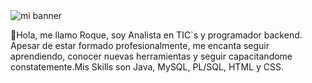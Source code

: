 <img src="https://i.postimg.cc/Y00v3CSZ/Banner-dev.jpg" alt="mi banner">


 👋Hola, me llamo Roque, soy Analista en TIC`s y programador backend. Apesar de estar formado profesionalmente, me encanta seguir aprendiendo, conocer nuevas herramientas y
 seguir capacitandome constatemente.Mis Skills son Java, MySQL, PL/SQL, HTML y CSS.





<!---
roqueAlberto/roqueAlberto is a ✨ special ✨ repository because its `README.md` (this file) appears on your GitHub profile.
You can click the Preview link to take a look at your changes.
--->
